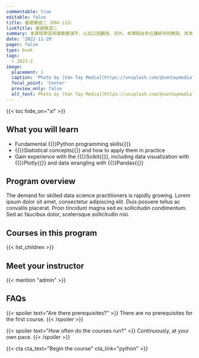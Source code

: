 ```yaml
---
commentable: true
editable: false
title: 基礎華語二（894-112）
linkTitle: 基礎華語二
summary: 本課程學習辨讀繁體漢字，以及口語聽說。另外，本課程由多位講師共同教授，而本網頁僅包含黃老師負責的部分。
date: '2022-11-20'
pager: false
type: book
tags:
  - 2023-2
image:   
  placement: 1   
  caption: 'Photo by [Van Tay Media](https://unsplash.com/@vantaymedia?utm_content=creditCopyText&utm_medium=referral&utm_source=unsplash) on [Unsplash](https://unsplash.com/photos/mens-white-dress-shirt-standing-beside-woman-holding-white-book-close-up-photography-OfbyslkgjNg?utm_content=creditCopyText&utm_medium=referral&utm_source=unsplash)'   
  focal_point: 'Center'   
  preview_only: false   
  alt_text: Photo by [Van Tay Media](https://unsplash.com/@vantaymedia?utm_content=creditCopyText&utm_medium=referral&utm_source=unsplash) on [Unsplash](https://unsplash.com/photos/mens-white-dress-shirt-standing-beside-woman-holding-white-book-close-up-photography-OfbyslkgjNg?utm_content=creditCopyText&utm_medium=referral&utm_source=unsplash).
---
```

  

{{< toc hide_on="xl" >}}

## What you will learn

- Fundamental {{<hl>}}Python programming skills{{</hl>}}
- {{<hl>}}Statistical concepts{{</hl>}} and how to apply them in practice
- Gain experience with the {{<hl>}}Scikit{{</hl>}}, including data visualization with {{<hl>}}Plotly{{</hl>}} and data wrangling with {{<hl>}}Pandas{{</hl>}}

## Program overview

The demand for skilled data science practitioners is rapidly growing. Lorem ipsum dolor sit amet, consectetur adipiscing elit. Duis posuere tellus ac convallis placerat. Proin tincidunt magna sed ex sollicitudin condimentum. Sed ac faucibus dolor, scelerisque sollicitudin nisi.

## Courses in this program

{{< list_children >}}

## Meet your instructor

{{< mention "admin" >}}

## FAQs

{{< spoiler text="Are there prerequisites?" >}}
There are no prerequisites for the first course.
{{< /spoiler >}}

{{< spoiler text="How often do the courses run?" >}}
Continuously, at your own pace.
{{< /spoiler >}}

{{< cta cta_text="Begin the course" cta_link="python" >}}
